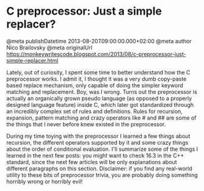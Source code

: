 # C preprocessor: Just a simple replacer?

@meta publishDatetime 2013-08-20T09:00:00.000+02:00
@meta author Nico Brailovsky
@meta originalUrl https://monkeywritescode.blogspot.com/2013/08/c-preprocessor-just-simple-replacer.html

Lately, out of curiosity, I spent some time to better understand how the C preprocessor works. I admit it, I thought it was a very dumb copy-paste based replace mechanism, only capable of doing the simpler keyword matching and replacement. Boy, was I wrong. Turns out the preprocessor is actually an organically grown pseudo language (as opposed to a properly designed language feature) inside C, which later got standardized through an incredibly complex set of rules and definitions. Rules for recursion, expansion, pattern matching and crazy operators like # and ## are some of the things that I never before knew existed in the preprocessor.

During my time toying with the preprocessor I learned a few things about recursion, the different operators supported by it and some crazy things about the order of conditional evaluation. I'll summarize some of the things I learned in the next few posts: you might want to check 16.3 in the C++ standard, since the next few articles will be only explanations about different paragraphs on this section.
Disclaimer: if you find any real-world utility to these bits of preprocessor trivia, you are probably doing something horribly wrong or horribly evil!

